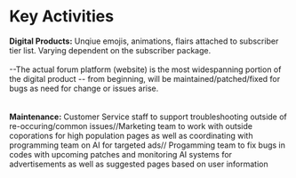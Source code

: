 # Key Activities
**Digital Products:** Unqiue emojis, animations, flairs attached to subscriber tier list. Varying dependent on the subscriber package. <br><br>
--The actual forum platform (website) is the most widespanning portion of the digital product -- from beginning, will be maintained/patched/fixed for bugs as need for change or issues arise.
<br><br><br>
**Maintenance:** Customer Service staff to support troubleshooting outside of re-occuring/common issues//Marketing team to work with outside coporations for high population pages as well as coordinating with programming team on AI for targeted ads// Progamming team to fix bugs in codes with upcoming patches and monitoring AI systems for advertisements as well as suggested pages based on user information 










